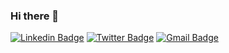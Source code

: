 ### Hi there 👋

[![Linkedin Badge](https://img.shields.io/badge/-LinkedIn-blue?style=for-the-badge&logo=Linkedin&logoColor=white&link=https:https://www.linkedin.com/in/uchidate/)](https://www.linkedin.com/in/uchidate/)
[![Twitter Badge](https://img.shields.io/badge/-Twitter-1ca0f1?style=for-the-badge&labelColor=1ca0f1&logo=twitter&logoColor=white&link=https://twitter.com/uchidate)](https://twitter.com/uchidate)
[![Gmail Badge](https://img.shields.io/badge/-Gmail-c14438?style=for-the-badge&logo=Gmail&logoColor=white&link=mailto:fabiouchidate@gmail.com)](mailto:fabiouchidate@gmail.com)

<!--
**uchidate/uchidate** is a ✨ _special_ ✨ repository because its `README.md` (this file) appears on your GitHub profile.

Here are some ideas to get you started:

- 🔭 I’m currently working on ...
- 🌱 I’m currently learning ...
- 👯 I’m looking to collaborate on ...
- 🤔 I’m looking for help with ...
- 💬 Ask me about ...
- 📫 How to reach me: ...
- 😄 Pronouns: ...
- ⚡ Fun fact: ...
-->
